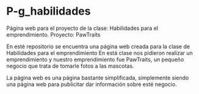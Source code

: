 # P-g_habilidades
Página web para el proyecto de la clase: Habilidades para el emprendimiento. Proyecto: PawTraits

En esté repositorio se encuentra una página web creada para la clase de Habilidades para el emprendimiento
En está clase nos pidieron realizar un emprendimiento y nuestro emprendimiento fue PawTraits, un pequeño negocio que trata de tomarle fotos a las mascotas.

La página web es una página bastante simplificada, simplemente siendo una página web para publicitar dar información sobre esté negocio.
